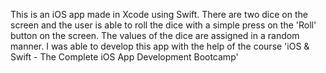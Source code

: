 This is an iOS app made in Xcode using Swift. There are two dice on the screen and the user is able to roll the dice with a simple press on the 'Roll' button on the screen. The values of the dice are assigned in a random manner. I was able to develop this app with the help of the course 'iOS & Swift - The Complete iOS App Development Bootcamp'
